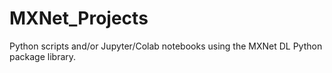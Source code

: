 # MXNet_Projects
Python scripts and/or Jupyter/Colab notebooks using the MXNet DL Python package library. 

